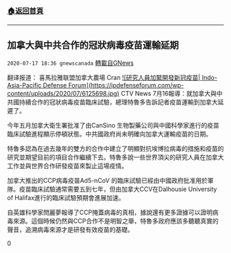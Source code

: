 ###  [:house:返回首頁](https://github.com/ourhimalayas/txt)
---

## 加拿大與中共合作的冠狀病毒疫苗運輸延期
`2020-07-17 18:36 gnewscanada` [轉載自GNews](https://gnews.org/zh-hant/267848/)

翻译报道： 喜馬拉雅联盟加拿大農場 Cran
[!\[研究人員加緊開發新冠疫苗| Indo-Asia-Pacific Defense Forum\](https://ipdefenseforum.com/wp-content/uploads/2020/07/6125698.jpg)](https://www.google.ca/url?sa=i&amp;url=https%3A%2F%2Fipdefenseforum.com%2Fzh-hans%2F2020%2F07%2F%25E7%25A0%2594%25E7%25A9%25B6%25E4%25BA%25BA%25E5%2591%2598%25E5%258A%25A0%25E7%25B4%25A7%25E5%25BC%2580%25E5%258F%2591%25E6%2596%25B0%25E5%2586%25A0%25E7%2596%25AB%25E8%258B%2597%2F&amp;psig=AOvVaw1jQU15X0qF2hUpRixTo2yI&amp;ust=1595108358195000&amp;source=images&amp;cd=vfe&amp;ved=0CAIQjRxqFwoTCOC2qO2f1eoCFQAAAAAdAAAAABAJ)
CTV News 7月16報導：就加拿大與中共國持續合作的冠狀病毒疫苗臨床試驗，總理特魯多告訴記者疫苗運輸到加拿大延遲了。

今年五月加拿大衛生署批准了由CanSino 生物製藥公司與中國科學家進行的疫苗臨床試驗進程顯示停頓狀態。中共國政府尚未明確向加拿大運輸疫苗的日期。

特魯多認為在過去幾年的雙方的合作中建立了明顯對抗埃博拉病毒的措施和疫苗的研究並期望目前的項目合作繼續下去。特魯多說一些世界頂尖的研究人員在加拿大工作並與世界合作研發疫苗來製止這場疫情。

加拿大推出的CCP病毒疫苗Ad5-nCoV 的臨床試驗已經由中國政府批准用於軍隊。疫苗臨床試驗通常需要五到七年，但由加拿大CCV在Dalhousie University of Halifax進行的臨床試驗預期會進展加速。

自英雄科學家閆麗夢報導了CCP掩蓋病毒的真相，據說還有更多證據可以證明病毒來源。這個時候仍然與CCP合作不是明智之舉，特魯多政府應該多聽聽真實的聲音，追溯病毒來源才是研發有效疫苗的基礎。

0
